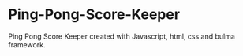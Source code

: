 # Ping-Pong-Score-Keeper
Ping Pong Score Keeper created with Javascript, html, css and bulma framework.
